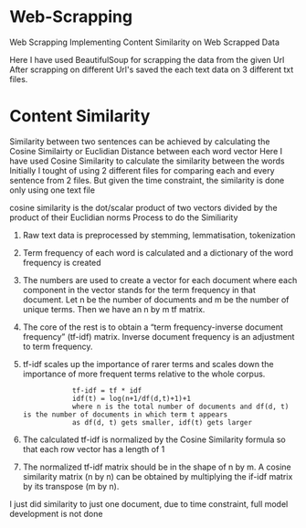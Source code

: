 # Web-Scrapping
Web Scrapping 
Implementing Content Similarity on Web Scrapped Data

Here I have used BeautifulSoup for scrapping the data from the given Url
After scrapping on different Url's saved the each text data on 3 different txt files. 

# Content Similarity
Similarity between two sentences can be achieved by calculating the Cosine Similairty or Euclidian Distance between each word vector
Here I have used Cosine Similarity to calculate the similarity between the words
Initially I tought of using 2 different files for comparing each and every sentence from 2 files.
But given the time constraint, the similarity is done only using one text file
 
cosine similarity is the dot/scalar product of two vectors divided by the product of their Euclidian norms
Process to do the Similiarity
1. Raw text data is preprocessed by stemming, lemmatisation, tokenization
2. Term frequency of each word is calculated and a dictionary of the word frequency is created
3. The numbers are used to create a vector for each document where each component in the vector stands for the term frequency in that document. Let n be the number of documents and m be the number of unique terms. Then we have an n by m tf matrix.
4. The core of the rest is to obtain a “term frequency-inverse document frequency” (tf-idf) matrix. Inverse document frequency is an adjustment to term frequency. 
5. tf-idf scales up the importance of rarer terms and scales down the importance of more frequent terms relative to the whole corpus.
                   
                   tf-idf = tf * idf
                   idf(t) = log(n+1/df(d,t)+1)+1
                   where n is the total number of documents and df(d, t) is the number of documents in which term t appears
                   as df(d, t) gets smaller, idf(t) gets larger
6. The calculated tf-idf is normalized by the Cosine Similarity formula so that each row vector has a length of 1
7. The normalized tf-idf matrix should be in the shape of n by m. A cosine similarity matrix (n by n) can be obtained by multiplying the if-idf matrix by its transpose (m by n).

I just did similarity to just one document, due to time constraint, full model development is not done

